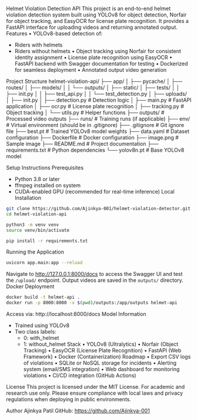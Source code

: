 Helmet Violation Detection API
This project is an end-to-end helmet violation detection system built using YOLOv8 for object detection, Norfair for object tracking, and EasyOCR for license plate recognition. It provides a FastAPI interface for uploading videos and returning annotated output.
Features
•	YOLOv8-based detection of:
  - Riders with helmets
  - Riders without helmets
•	Object tracking using Norfair for consistent identity assignment
•	License plate recognition using EasyOCR
•	FastAPI backend with Swagger documentation for testing
•	Dockerized for seamless deployment
•	Annotated output video generation


Project Structure
helmet-violation-api/
├── app/
│ ├── pycache/
│ ├── routes/
│ ├── models/
│ │ └── outputs/
│ ├── static/
│ ├── tests/
│ │ ├── init.py
│ │ ├── test_api.py
│ │ └── test_detection.py
│ ├── uploads/
│ ├── init.py
│ ├── detection.py # Detection logic
│ ├── main.py # FastAPI application
│ ├── ocr.py # License plate recognition
│ ├── tracking.py # Object tracking
│ └── utils.py # Helper functions
├── outputs/ # Processed video outputs
├── runs/ # Training runs (if applicable)
├── env/ # Virtual environment (should be in .gitignore)
├── .gitignore # Git ignore file
├── best.pt # Trained YOLOv8 model weights
├── data.yaml # Dataset configuration
├── Dockerfile # Docker configuration
├── image.png # Sample image
├── README.md # Project documentation
├── requirements.txt # Python dependencies
└── yolov8n.pt # Base YOLOv8 model


Setup Instructions
Prerequisites
- Python 3.8 or later
- ffmpeg installed on system
- CUDA-enabled GPU (recommended for real-time inference)
Local Installation
```bash
git clone https://github.com/Ajinkya-001/helmet-violation-detector.git
cd helmet-violation-api

python3 -m venv venv
source venv/bin/activate

pip install -r requirements.txt
```
Running the Application
```bash
uvicorn app.main:app --reload
```

Navigate to http://127.0.0.1:8000/docs to access the Swagger UI and test the `/upload/` endpoint. Output videos are saved in the `outputs/` directory.
Docker Deployment
```bash
docker build -t helmet-api .
docker run -p 8000:8000 -v $(pwd)/outputs:/app/outputs helmet-api
```

Access via: http://localhost:8000/docs
Model Information
- Trained using YOLOv8
- Two class labels:
  - 0: with_helmet
  - 1: without_helmet
Stack
•	YOLOv8 (Ultralytics)
•	Norfair (Object Tracking)
•	EasyOCR (License Plate Recognition)
•	FastAPI (Web Framework)
•	Docker (Containerization)
Roadmap
•	Export CSV logs of violations
•	SQLite or NoSQL storage for incidents
•	Alerting system (email/SMS integration)
•	Web dashboard for monitoring violations
•	CI/CD integration (GitHub Actions)

License
This project is licensed under the MIT License. For academic and research use only. Please ensure compliance with local laws and privacy regulations when deploying in public environments.

Author
Ajinkya Patil
GitHub: https://github.com/Ajinkya-001
